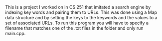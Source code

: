 This is a project I worked on in CS 251 that imitated a search engine by indexing key words and pairing them to URLs. This was done using a Map data structure and by setting the keys to the keywords and the values to a set of associated URLs. To run this program you will have to specify a filename that matches one of the .txt files in the folder and only run main.cpp. 
